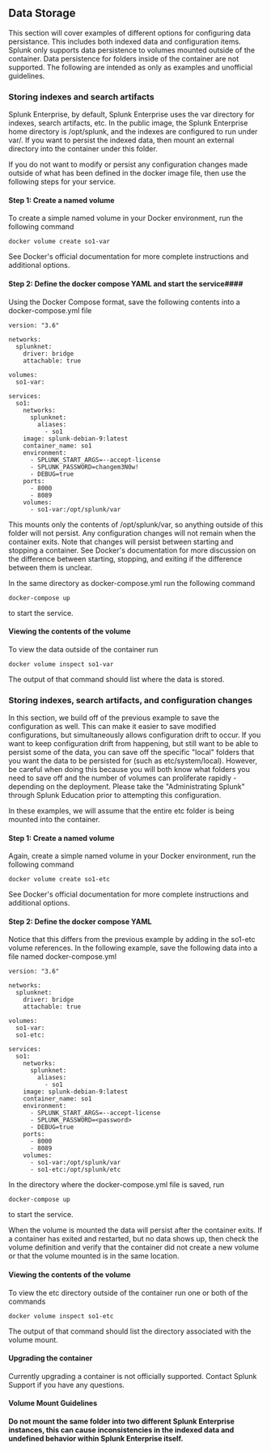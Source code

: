 ## Data Storage ##
This section will cover examples of different options for configuring data persistance. This includes both indexed data and 
configuration items. Splunk only supports data persistence to volumes mounted outside of the container. Data persistence for 
folders inside of the container are not supported. The following are intended as only as examples and unofficial guidelines. 

### Storing indexes and search artifacts ###
Splunk Enterprise, by default, Splunk Enterprise uses the var directory for indexes, search artifacts, etc. In the public image, the Splunk Enterprise 
home directory is /opt/splunk, and the indexes are configured to run under var/. If you want to persist the indexed 
data, then mount an external directory into the container under this folder.

If you do not want to modify or persist any configuration changes made outside of what has been defined in the docker 
image file, then use the following steps for your service.

#### Step 1: Create a named volume ####
To create a simple named volume in your Docker environment, run the following command
```
docker volume create so1-var
```
See Docker's official documentation for more complete instructions and additional options.

#### Step 2: Define the docker compose YAML  and start the service####
Using the Docker Compose format, save the following contents into a docker-compose.yml file

```
version: "3.6"

networks:
  splunknet:
    driver: bridge
    attachable: true

volumes:
  so1-var:

services:
  so1:
    networks:
      splunknet:
        aliases:
          - so1
    image: splunk-debian-9:latest
    container_name: so1
    environment:
      - SPLUNK_START_ARGS=--accept-license
      - SPLUNK_PASSWORD=changem3N0w!
      - DEBUG=true
    ports:
      - 8000
      - 8089
    volumes:
      - so1-var:/opt/splunk/var
```

This mounts only the contents of /opt/splunk/var, so anything outside of this folder will not persist. Any configuration changes will not 
remain when the container exits.  Note that changes will persist between starting and stopping a container. See 
Docker's documentation for more discussion on the difference between starting, stopping, and exiting if the difference
between them is unclear.

In the same directory as docker-compose.yml run the following command
```
docker-compose up
```
to start the service.

#### Viewing the contents of the volume ####
To view the data outside of the container run
```
docker volume inspect so1-var
```
The output of that command should list where the data is stored.

### Storing indexes, search artifacts, and configuration changes ###
In this section, we build off of the previous example to save the configuration as well. This can make it easier to save modified 
configurations, but simultaneously allows configuration drift to occur. If you want to keep configuration drift from 
happening, but still want to be able to persist some of the data, you can save off the specific "local" folders that 
you want the data to be persisted for (such as etc/system/local). However, be careful when doing this because you will 
both know what folders you need to save off and the number of volumes can proliferate rapidly - depending on the 
deployment. Please take the "Administrating Splunk" through Splunk Education prior to attempting this configuration.

In these examples, we will assume that the entire etc folder is being mounted into the container.

#### Step 1: Create a named volume ####
Again, create a simple named volume in your Docker environment, run the following command
```
docker volume create so1-etc
```
See Docker's official documentation for more complete instructions and additional options.

#### Step 2: Define the docker compose YAML ####
Notice that this differs from the previous example by adding in the so1-etc volume references.
In the following example, save the following data into a file named docker-compose.yml

```
version: "3.6"

networks:
  splunknet:
    driver: bridge
    attachable: true

volumes:
  so1-var:
  so1-etc:

services:
  so1:
    networks:
      splunknet:
        aliases:
          - so1
    image: splunk-debian-9:latest
    container_name: so1
    environment:
      - SPLUNK_START_ARGS=--accept-license
      - SPLUNK_PASSWORD=<password>
      - DEBUG=true
    ports:
      - 8000
      - 8089
    volumes:
      - so1-var:/opt/splunk/var
	  - so1-etc:/opt/splunk/etc
```

In the directory where the docker-compose.yml file is saved, run 
```
docker-compose up
```
to start the service.

When the volume is mounted the data will persist after the container exits. If a container has exited and restarted, 
but no data shows up, then check the volume definition and verify that the container did not create a new volume 
or that the volume mounted is in the same location. 

#### Viewing the contents of the volume ####
To view the etc directory outside of the container run one or both of the commands
```
docker volume inspect so1-etc
```
The output of that command should list the directory associated with the volume mount.

#### Upgrading the container ####
Currently upgrading a container is not officially supported. Contact Splunk Support if you have any questions.

#### Volume Mount Guidelines ####
**Do not mount the same folder into two different Splunk Enterprise instances, this can cause inconsistencies in the 
indexed data and undefined behavior within Splunk Enterprise itself.**
